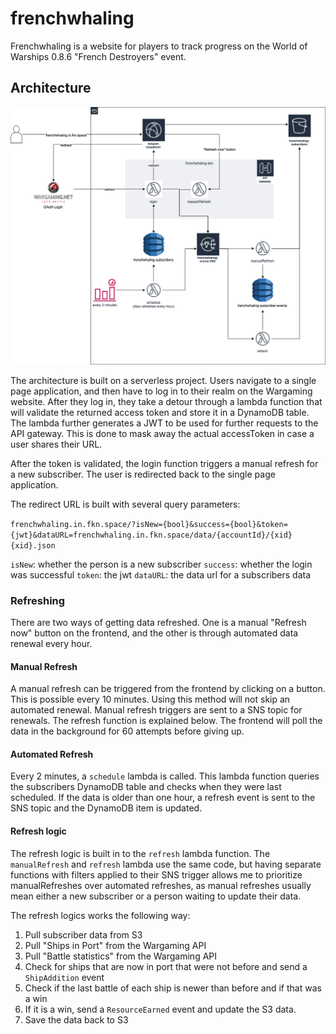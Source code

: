 # frenchwhaling

Frenchwhaling is a website for players to track progress on the World of Warships 0.8.6 "French Destroyers" event.

## Architecture

![Architecture diagram](./docs/architecture.png)

The architecture is built on a serverless project. Users navigate to a single page application, and then have to
log in to their realm on the Wargaming website.
After they log in, they take a detour through a lambda function that will validate the returned access token and store it
in a DynamoDB table. The lambda further generates a JWT to be used for further requests to the API gateway. This is done to
mask away the actual accessToken in case a user shares their URL.

After the token is validated, the login function triggers a manual refresh for a new subscriber. The user is redirected
back to the single page application.

The redirect URL is built with several query parameters:

`frenchwhaling.in.fkn.space/?isNew={bool}&success={bool}&token={jwt}&dataURL=frenchwhaling.in.fkn.space/data/{accountId}/{xid}{xid}.json`

`isNew`: whether the person is a new subscriber
`success`: whether the login was successful
`token`: the jwt
`dataURL`: the data url for a subscribers data

### Refreshing

There are two ways of getting data refreshed. One is a manual "Refresh now" button on the frontend, and the other is through automated data renewal
every hour.

#### Manual Refresh

A manual refresh can be triggered from the frontend by clicking on a button. This is possible every 10 minutes. Using this method will not skip an automated renewal.
Manual refresh triggers are sent to a SNS topic for renewals. The refresh function is explained below.
The frontend will poll the data in the background for 60 attempts  before giving up.

#### Automated Refresh

Every 2 minutes, a `schedule` lambda is called. This lambda function queries the subscribers DynamoDB table and checks when they were last scheduled.
If the data is older than one hour, a refresh event is sent to the SNS topic and the DynamoDB item is updated.

#### Refresh logic

The refresh logic is built in to the `refresh` lambda function. The `manualRefresh` and `refresh` lambda use the same code, but having separate functions
with filters applied to their SNS trigger allows me to prioritize manualRefreshes over automated refreshes, as manual refreshes usually mean
either a new subscriber or a person waiting to update their data.

The refresh logics works the following way:

1. Pull subscriber data from S3
1. Pull "Ships in Port" from the Wargaming API
1. Pull "Battle statistics" from the Wargaming API
1. Check for ships that are now in port that were not before and send a `ShipAddition` event
1. Check if the last battle of each ship is newer than before and if that was a win
1. If it is a win, send a `ResourceEarned` event and update the S3 data.
1. Save the data back to S3

